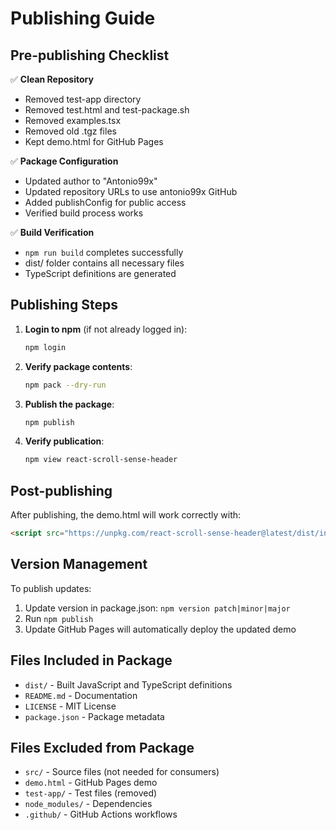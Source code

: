 # Publishing Guide

## Pre-publishing Checklist

✅ **Clean Repository**
- Removed test-app directory
- Removed test.html and test-package.sh
- Removed examples.tsx
- Removed old .tgz files
- Kept demo.html for GitHub Pages

✅ **Package Configuration**
- Updated author to "Antonio99x"
- Updated repository URLs to use antonio99x GitHub
- Added publishConfig for public access
- Verified build process works

✅ **Build Verification**
- `npm run build` completes successfully
- dist/ folder contains all necessary files
- TypeScript definitions are generated

## Publishing Steps

1. **Login to npm** (if not already logged in):
   ```bash
   npm login
   ```

2. **Verify package contents**:
   ```bash
   npm pack --dry-run
   ```

3. **Publish the package**:
   ```bash
   npm publish
   ```

4. **Verify publication**:
   ```bash
   npm view react-scroll-sense-header
   ```

## Post-publishing

After publishing, the demo.html will work correctly with:
```html
<script src="https://unpkg.com/react-scroll-sense-header@latest/dist/index.js"></script>
```

## Version Management

To publish updates:
1. Update version in package.json: `npm version patch|minor|major`
2. Run `npm publish`
3. Update GitHub Pages will automatically deploy the updated demo

## Files Included in Package

- `dist/` - Built JavaScript and TypeScript definitions
- `README.md` - Documentation
- `LICENSE` - MIT License
- `package.json` - Package metadata

## Files Excluded from Package

- `src/` - Source files (not needed for consumers)
- `demo.html` - GitHub Pages demo
- `test-app/` - Test files (removed)
- `node_modules/` - Dependencies
- `.github/` - GitHub Actions workflows
